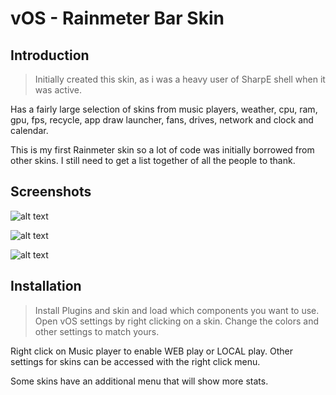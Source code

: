 # vOS - Rainmeter Bar Skin

## Introduction

> Initially created this skin, as i was a heavy user of SharpE shell when it was active.
> 
Has a fairly large selection of skins from music players, weather, cpu, ram, gpu, fps, recycle, app draw launcher, fans, drives, network and clock and calendar. 

This is my first Rainmeter skin so a lot of code was initially borrowed from other skins. I still need to get a list together of all the people to thank.

## Screenshots

![alt text](https://i.imgur.com/RMc2tmY.png)

![alt text](https://i.imgur.com/EcixKkp.jpg)

![alt text](https://i.imgur.com/q6u1jPj.png)


## Installation

> Install Plugins and skin and load which components you want to use. Open vOS settings by right clicking on a skin. Change the colors and other settings to match yours.

Right click on Music player to enable WEB play or LOCAL play. Other settings for skins can be accessed with the right click menu.

Some skins have an additional menu that will show more stats.
